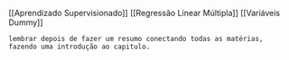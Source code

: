 [[Aprendizado Supervisionado]]
[[Regressão Linear Múltipla]]
[[Variáveis Dummy]]

	lembrar depois de fazer um resumo conectando todas as matérias, fazendo uma introdução ao capitulo.